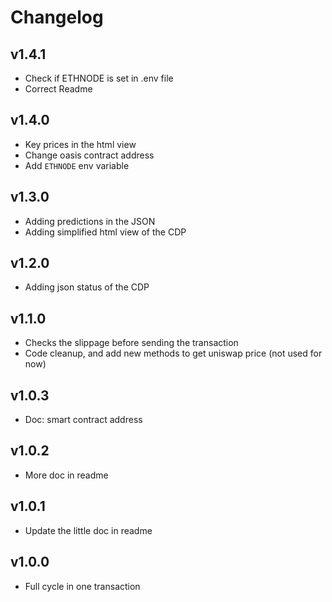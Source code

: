 # Changelog

## v1.4.1
- Check if ETHNODE is set in .env file
- Correct Readme

## v1.4.0

- Key prices in the html view
- Change oasis contract address
- Add `ETHNODE` env variable

## v1.3.0

- Adding predictions in the JSON
- Adding simplified html view of the CDP

## v1.2.0

- Adding json status of the CDP

## v1.1.0

- Checks the slippage before sending the transaction
- Code cleanup, and add new methods to get uniswap price (not used for now)


## v1.0.3

- Doc: smart contract address

## v1.0.2

- More doc in readme

## v1.0.1

- Update the little doc in readme

## v1.0.0

- Full cycle in one transaction

